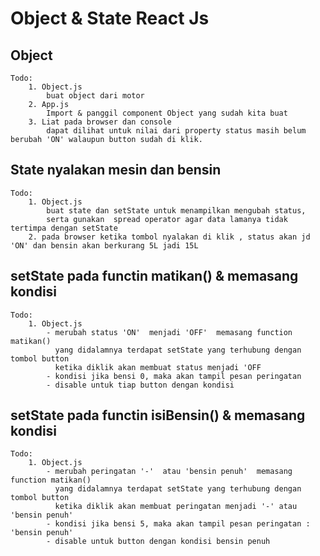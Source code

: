 # Object & State React Js

## Object

    Todo:
        1. Object.js
            buat object dari motor
        2. App.js
            Import & panggil component Object yang sudah kita buat
        3. Liat pada browser dan console
            dapat dilihat untuk nilai dari property status masih belum berubah 'ON' walaupun button sudah di klik.

## State nyalakan mesin dan bensin

    Todo:
        1. Object.js
            buat state dan setState untuk menampilkan mengubah status,
            serta gunakan  spread operator agar data lamanya tidak tertimpa dengan setState
        2. pada browser ketika tombol nyalakan di klik , status akan jd 'ON' dan bensin akan berkurang 5L jadi 15L

## setState pada functin matikan() & memasang kondisi

    Todo:
        1. Object.js
            - merubah status 'ON'  menjadi 'OFF'  memasang function matikan()
              yang didalamnya terdapat setState yang terhubung dengan tombol button
              ketika diklik akan membuat status menjadi 'OFF
            - kondisi jika bensi 0, maka akan tampil pesan peringatan
            - disable untuk tiap button dengan kondisi

## setState pada functin isiBensin() & memasang kondisi

    Todo:
        1. Object.js
            - merubah peringatan '-'  atau 'bensin penuh'  memasang function matikan()
              yang didalamnya terdapat setState yang terhubung dengan tombol button
              ketika diklik akan membuat peringatan menjadi '-' atau 'bensin penuh'
            - kondisi jika bensi 5, maka akan tampil pesan peringatan : 'bensin penuh'
            - disable untuk button dengan kondisi bensin penuh

